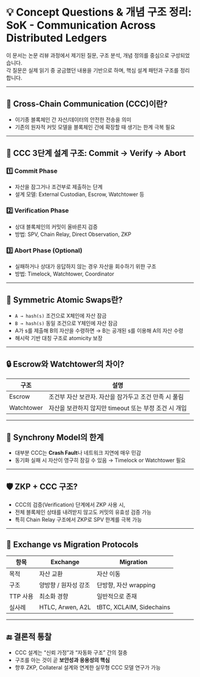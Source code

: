 # 💡 Concept Questions & 개념 구조 정리: SoK - Communication Across Distributed Ledgers

이 문서는 논문 리뷰 과정에서 제기된 질문, 구조 분석, 개념 정의를 중심으로 구성되었습니다.  
각 질문은 실제 읽기 중 궁금했던 내용을 기반으로 하며, 핵심 설계 패턴과 구조를 정리합니다.

---

## 📌 Cross-Chain Communication (CCC)이란?

- 이기종 블록체인 간 자산/데이터의 안전한 전송을 의미
- 기존의 원자적 커밋 모델을 블록체인 간에 확장할 때 생기는 한계 극복 필요

---

## 🔧 CCC 3단계 설계 구조: Commit → Verify → Abort

### 1️⃣ Commit Phase
- 자산을 잠그거나 조건부로 제출하는 단계
- 설계 모델: External Custodian, Escrow, Watchtower 등

### 2️⃣ Verification Phase
- 상대 블록체인의 커밋이 올바른지 검증
- 방법: SPV, Chain Relay, Direct Observation, ZKP

### 3️⃣ Abort Phase (Optional)
- 실패하거나 상대가 응답하지 않는 경우 자산을 회수하기 위한 구조
- 방법: Timelock, Watchtower, Coordinator

---

## 🔁 Symmetric Atomic Swaps란?

- `A → hash(s)` 조건으로 X체인에 자산 잠금
- `B → hash(s)` 동일 조건으로 Y체인에 자산 잠금
- A가 s를 제출해 B의 자산을 수령하면 → B는 공개된 s를 이용해 A의 자산 수령
- 해시락 기반 대칭 구조로 atomicity 보장

---

## 🔒 Escrow와 Watchtower의 차이?

| 구조 | 설명 |
|------|------|
| Escrow | 조건부 자산 보관자. 자산을 잠가두고 조건 만족 시 풀림 |
| Watchtower | 자산을 보관하지 않지만 timeout 또는 부정 조건 시 개입 |

---

## 🧠 Synchrony Model의 한계

- 대부분 CCC는 **Crash Fault**나 네트워크 지연에 매우 민감
- 동기화 실패 시 자산이 영구히 잠길 수 있음 → Timelock or Watchtower 필요

---

## 🛡 ZKP + CCC 구조?

- CCC의 검증(Verification) 단계에서 ZKP 사용 시,
- 전체 블록체인 상태를 내려받지 않고도 커밋의 유효성 검증 가능
- 특히 Chain Relay 구조에서 ZKP로 SPV 한계를 극복 가능

---

## 🔄 Exchange vs Migration Protocols

| 항목 | Exchange | Migration |
|------|----------|-----------|
| 목적 | 자산 교환 | 자산 이동 |
| 구조 | 양방향 / 원자성 강조 | 단방향, 자산 wrapping |
| TTP 사용 | 최소화 경향 | 일반적으로 존재 |
| 실사례 | HTLC, Arwen, A2L | tBTC, XCLAIM, Sidechains |

---

## 🔚 결론적 통찰

- CCC 설계는 “신뢰 가정”과 “자동화 구조” 간의 절충
- 구조를 아는 것이 곧 **보안성과 응용성의 핵심**
- 향후 ZKP, Collateral 설계와 연계한 실무형 CCC 모델 연구가 가능

